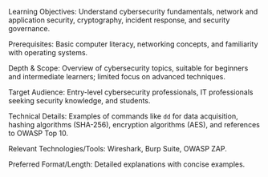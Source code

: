 Learning Objectives: Understand cybersecurity fundamentals, network and application security, cryptography, incident response, and security governance.

Prerequisites: Basic computer literacy, networking concepts, and familiarity with operating systems.

Depth & Scope: Overview of cybersecurity topics, suitable for beginners and intermediate learners; limited focus on advanced techniques.

Target Audience: Entry-level cybersecurity professionals, IT professionals seeking security knowledge, and students.

Technical Details: Examples of commands like `dd` for data acquisition, hashing algorithms (SHA-256), encryption algorithms (AES), and references to OWASP Top 10.

Relevant Technologies/Tools: Wireshark, Burp Suite, OWASP ZAP.

Preferred Format/Length: Detailed explanations with concise examples.
